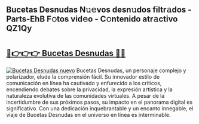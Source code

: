 ## Bucetas Desnudas N𝚞𝚎vos desn𝚞dos filtr𝚊dos - Parts-EhB F𝚘tos vid𝚎o - C𝚘ntenido atr𝚊ctivo QZ1Qy

# <h2><a href="http://mb6237.tromn.icu/?c=Bucetas+Desnudas">🔗👉👉👉 Bucetas Desnudas 🔗🔗</a></h2>

[![Bucetas Desnudas nuevo](https://i.imgur.com/pEAQMta.gif)](http://mb6237.tromn.icu/?c=Bucetas+Desnudas)
Bucetas Desnudas, un personaje complejo y polarizador, elude la comprensión fácil. Su innovador estilo de comunicación en línea ha cautivado y enfurecido a los críticos, encendiendo debates sobre la privacidad, la expresión artística y la naturaleza evolutiva de las comunidades virtuales. A pesar de la incertidumbre de sus próximos pasos, su impacto en el panorama digital es significativo. Con una dedicación inquebrantable y un encanto innegable, el viaje de Bucetas Desnudas en el universo en línea es interminable.
